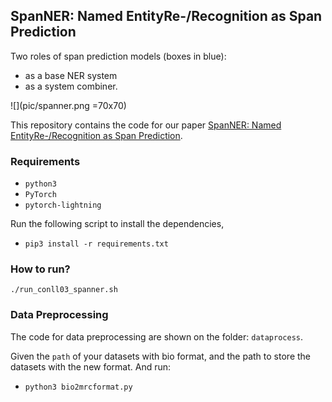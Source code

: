 ## SpanNER: Named EntityRe-/Recognition as Span Prediction

Two roles of span prediction models (boxes in blue): 
* as a base NER system 
* as a system combiner.


<!-- <img src="https://hub.fastgit.org/neulab/SpanNER/blob/main/pic/spanner.jpg" width="200" height="200" alt="ff"/><br/> -->



![](pic/spanner.png =70x70)





This repository contains the code for our paper [SpanNER: Named EntityRe-/Recognition as Span Prediction](https://arxiv.org/pdf/2106.00641v1.pdf).

### Requirements
- `python3`
- `PyTorch`
- `pytorch-lightning`

Run the following script to install the dependencies,
- `pip3 install -r requirements.txt`


### How to run?
`./run_conll03_spanner.sh`


### Data Preprocessing
The code for data preprocessing are shown on the folder: `dataprocess`.

Given the `path` of your datasets with bio format, and the path to store the datasets with the new format. And run:
- `python3 bio2mrcformat.py`




